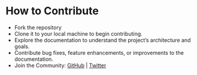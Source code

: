 # How to Contribute

- Fork the repository
- Clone it to your local machine to begin contributing.
- Explore the documentation to understand the project’s architecture and goals.
- Contribute bug fixes, feature enhancements, or improvements to the documentation.
- Join the Community: [GitHub](https://github.com/solrift) | [Twitter](https://twitter.com/solrift)